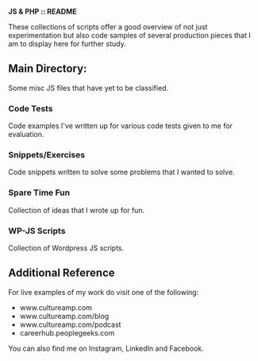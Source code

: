 <strong>JS & PHP :: README</strong>

These collections of scripts offer a good overview of not just experimentation but also code samples of several production pieces that I am to display here for further study.

<h2>Main Directory:</h2>
<p>Some misc JS files that have yet to be classified.</p>
<h3>Code Tests</h3>
<p>Code examples I've written up for various code tests given to me for evaluation.</p>
<h3>Snippets/Exercises</h3>
<p>Code snippets written to solve some problems that I wanted to solve.</p>
<h3>Spare Time Fun</h3>
<p>Collection of ideas that I wrote up for fun.</p>
<h3>WP-JS Scripts</h3>
<p>Collection of Wordpress JS scripts.</p>

<h2>Additional Reference</h2>
<p>For live examples of my work do visit one of the following:</p>
<ul>
	<li>www.cultureamp.com</li>
	<li>www.cultureamp.com/blog</li>
	<li>www.cultureamp.com/podcast</li>
	<li>careerhub.peoplegeeks.com</li>
</ul>
<p>You can also find me on Instagram, LinkedIn and Facebook.</p>
